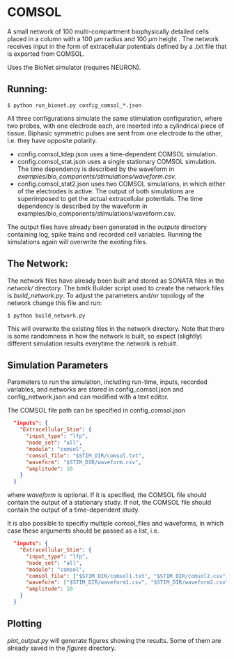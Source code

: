 # COMSOL

A small network of 100 multi-compartment biophysically detailed cells placed in a column with a 100 $\mu m$ radius and 100 $\mu m$ height . 
The network receives input in the form of extracellular potentials defined by a .txt file that is exported from COMSOL. 

Uses the BioNet simulator (requires NEURON).

## Running:

```
$ python run_bionet.py config_comsol_*.json
```

All three configurations simulate the same stimulation configuration, where two probes, with one electrode each, are inserted into a cylindrical piece of tissue. Biphasic symmetric pulses are sent from one electrode to the other, i.e. they have opposite polarity. 

- config.comsol_tdep.json uses a time-dependent COMSOL simulation.
- config.comsol_stat.json uses a single stationary COMSOL simulation. The time dependency is described by the waveform in *examples/bio_components/stimulations/waveform.csv*.
- config.comsol_stat2.json uses two COMSOL simulations, in which either of the electrodes is active. The output of both simulations are superimposed to get the actual extracellular potentials. The time dependency is described by the waveform in examples/bio_components/stimulations/waveform.csv.

The output files have already been generated in the *outputs* directory containing log, spike trains and recorded cell variables. Running the simulations again will overwrite the existing files.

## The Network:
The network files have already been built and stored as SONATA files in the *network/* directory. The bmtk Builder
script used to create the network files is *build_network.py*. To adjust the parameters and/or topology of the network
change this file and run:
```
$ python build_network.py
```
This will overwrite the existing files in the network directory. Note that there is some randomness in how the network
is built, so expect (slightly) different simulation results everytime the network is rebuilt.

## Simulation Parameters
Parameters to run the simulation, including run-time, inputs, recorded variables, and networks are stored in config_comsol.json and config_network.json and can modified with a text editor.

The COMSOL file path can be specified in config_comsol.json

```json
  "inputs": {
    "Extracellular_Stim": {
      "input_type": "lfp",
      "node_set": "all",
      "module": "comsol",
      "comsol_file": "$STIM_DIR/comsol.txt",
      "waveform": "$STIM_DIR/waveform.csv",
      "amplitude": 10
    }
  }
```
where *waveform* is optional. If it is specified, the COMSOL file should contain the output of a stationary study. If not, the COMSOL file should contain the output of a time-dependent study.

It is also possible to specifiy multiple comsol_files and waveforms, in which case these arguments should be passed as a list, i.e. 

```json
  "inputs": {
    "Extracellular_Stim": {
      "input_type": "lfp",
      "node_set": "all",
      "module": "comsol",
      "comsol_file": ["$STIM_DIR/comsol1.txt", "$STIM_DIR/comsol2.csv"],
      "waveform": ["$STIM_DIR/waveform1.csv", "$STIM_DIR/waveform2.csv"],
      "amplitude": 10
    }
  }
```

## Plotting

*plot_output.py* will generate figures showing the results. Some of them are already saved in the *figures* directory.
